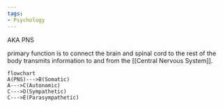 ```yaml
---
tags: 
- Psychology
---
```


AKA PNS

primary function
is to connect the
brain and spinal cord to
the rest of the body 
transmits information to and from
the [[Central Nervous System]].


```mermaid 
flowchart
A(PNS)--->B(Somatic)
A--->C(Autonomic)
C--->D(Sympathetic)
C--->E(Parasympathetic)
```
